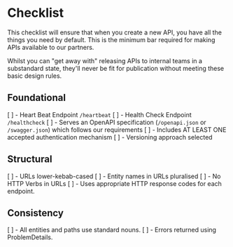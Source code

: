 # Checklist

This checklist will ensure that when you create a new API, you have all the things you need by default. This is the minimum bar required for making APIs available to our partners.

Whilst you can "get away with" releasing APIs to internal teams in a substandard state, they'll never be fit for publication without meeting these basic design rules.

## Foundational

[ ] - Heart Beat Endpoint `/heartbeat`
[ ] - Health Check Endpoint `/healthcheck`
[ ] - Serves an OpenAPI specification (`/openapi.json` or `/swagger.json`) which follows our requirements
[ ] - Includes AT LEAST ONE accepted authentication mechanism
[ ] - Versioning approach selected

## Structural

[ ] - URLs lower-kebab-cased
[ ] - Entity names in URLs pluralised
[ ] - No HTTP Verbs in URLs
[ ] - Uses appropriate HTTP response codes for each endpoint.

## Consistency

[ ] - All entities and paths use standard nouns.
[ ] - Errors returned using ProblemDetails.
